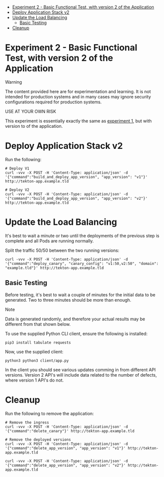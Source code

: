 
- [Experiment 2 - Basic Functional Test, with version 2 of the Application](#experiment-2---basic-functional-test-with-version-2-of-the-application)
- [Deploy Application Stack v2](#deploy-application-stack-v2)
- [Update the Load Balancing](#update-the-load-balancing)
  - [Basic Testing](#basic-testing)
- [Cleanup](#cleanup)


# Experiment 2 - Basic Functional Test, with version 2 of the Application

> [!WARNING]
> The content provided here are for experimentation and learning. It is not intended for production systems and in many cases may ignore security configurations required for production systems.
>
> USE AT YOUR OWN RISK

This experiment is essentially exactly the same as [experiment 1](../exp-01/README.md), but with version to of the application.

# Deploy Application Stack v2

Run the following:

```shell
# Deploy V1
curl -vvv -X POST -H 'Content-Type: application/json' -d '{"command":"build_and_deploy_app_version", "app_version": "v1"}' http://tekton-app.example.tld

# Deploy V2
curl -vvv -X POST -H 'Content-Type: application/json' -d '{"command":"build_and_deploy_app_version", "app_version": "v2"}' http://tekton-app.example.tld
```

# Update the Load Balancing

It's best to wait a minute or two until the deployments of the previous step is complete and all Pods are running normally.

Split the traffic 50/50 between the two running versions:

```shell
curl -vvv -X POST -H 'Content-Type: application/json' -d '{"command":"deploy_canary", "canary_config": "v1:50,v2:50", "domain": "example.tld"}' http://tekton-app.example.tld
```

## Basic Testing

Before testing, it's best to wait a couple of minutes for the initial data to be generated. Two to three minutes should be more than enough.

> [!NOTE]  
> Data is generated randomly, and therefore your actual results may be different from that shown below.

To use the supplied Python CLI client, ensure the following is installed:

```shell
pip3 install tabulate requests
```

Now, use the supplied client:

```shell
python3 python3 client/app.py
```

In the client you should see various updates comming in from different API versions. Version 2 API's will include data related to the number of defects, where version 1 API's do not.

# Cleanup

Run the following to remove the application:

```shell
# Remove the ingress
curl -vvv -X POST -H 'Content-Type: application/json' -d '{"command":"delete_canary"}' http://tekton-app.example.tld

# Remove the deployed versions
curl -vvv -X POST -H 'Content-Type: application/json' -d '{"command":"delete_app_version", "app_version": "v1"}' http://tekton-app.example.tld

curl -vvv -X POST -H 'Content-Type: application/json' -d '{"command":"delete_app_version", "app_version": "v2"}' http://tekton-app.example.tld
```
